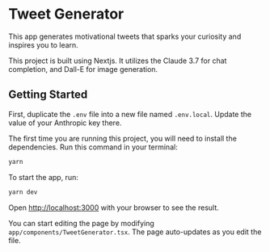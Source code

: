 # Tweet Generator

This app generates motivational tweets that sparks your curiosity and inspires you to learn.

This project is built using Nextjs. It utilizes the Claude 3.7 for chat completion, and Dall-E for image generation.


## Getting Started

First, duplicate the `.env` file into a new file named `.env.local`. Update the value of your Anthropic key there.

The first time you are running this project, you will need to install the dependencies. Run this command in your terminal:

```bash
yarn
```

To start the app, run:

```bash
yarn dev
```

Open [http://localhost:3000](http://localhost:3000) with your browser to see the result.

You can start editing the page by modifying `app/components/TweetGenerator.tsx`. The page auto-updates as you edit the file.

